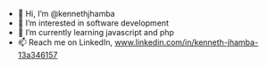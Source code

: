 - 👋 Hi, I’m @kennethjhamba
- 👀 I’m interested in software development
- 🌱 I’m currently learning javascript and php
- 📫 Reach me on LinkedIn, www.linkedin.com/in/kenneth-jhamba-13a346157
